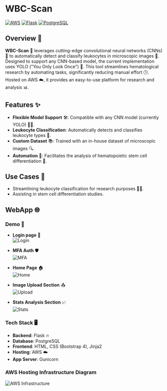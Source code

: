 # WBC-Scan

[![AWS](https://img.shields.io/badge/AWS-232F3E?style=flat&logo=amazon-aws&logoColor=white)](https://aws.amazon.com/)
[![Flask](https://img.shields.io/badge/Flask-000000?style=flat&logo=flask&logoColor=white)](https://flask.palletsprojects.com/)
[![PostgreSQL](https://img.shields.io/badge/PostgreSQL-0061F2?style=flat&logo=postgresql&logoColor=white)](https://www.postgresql.org/)

## Overview 🧐  
**WBC-Scan** 🚀 leverages cutting-edge convolutional neural networks (CNNs) 🤖 to automatically detect and classify leukocytes in microscopic images 🔬. Designed to support any CNN-based model, the current implementation uses YOLO ("You Only Look Once") 👀. This tool streamlines hematological research by automating tasks, significantly reducing manual effort 🕒. Hosted on AWS ☁️, it provides an easy-to-use platform for research and analysis 📊.  

## Features ✨  
- **Flexible Model Support** 🛠️: Compatible with any CNN model (currently YOLO) 🏃‍♂️.  
- **Leukocyte Classification**: Automatically detects and classifies leukocyte types 🧫.  
- **Custom Dataset** 📚: Trained with an in-house dataset of microscopic images 🔍.  
- **Automation** 🤖: Facilitates the analysis of hematopoietic stem cell differentiation 🔬.  

## Use Cases 🎯  
- Streamlining leukocyte classification for research purposes 🧑‍🔬.  
- Assisting in stem cell differentiation studies.  

## WebApp 🌐

### Demo 🎥  

* **Login page** 🔑  
![Login](https://github.com/user-attachments/assets/13fbc6ac-61fb-4990-8cf5-d21199217c1e)

* **MFA Auth** 🛡️  
![MFA](https://github.com/user-attachments/assets/2f97f2e4-e53a-4130-a7e3-df8f1c166aef)

* **Home Page** 🏠  
![Home](https://github.com/user-attachments/assets/543870eb-b9e6-4df5-9a56-5f6880580de7)

* **Image Upload Section** 📤  
![Upload](https://github.com/user-attachments/assets/7fa08f01-3bd8-4f15-a146-0f5630215747)

* **Stats Analysis Section** 📈  
![Stats](https://github.com/user-attachments/assets/4b8a0279-c78f-4794-b4b4-c7449e373aab)

### Tech Stack 🖥️  
- **Backend**: Flask 🔥  
- **Database**: PostgreSQL  
- **Frontend**: HTML, CSS (Bootstrap 4), Jinja2  
- **Hosting**: AWS ☁️  
- **App Server**: Gunicorn

### AWS Hosting Infrastructure Diagram

![AWS Infrastructure](https://github.com/user-attachments/assets/410a760a-1b67-44b3-a4ba-1dc6fa9c191d)
 
